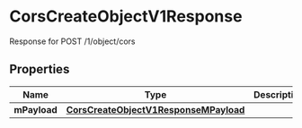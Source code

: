

# CorsCreateObjectV1Response

Response for POST /1/object/cors

## Properties

| Name | Type | Description | Notes |
|------------ | ------------- | ------------- | -------------|
|**mPayload** | [**CorsCreateObjectV1ResponseMPayload**](CorsCreateObjectV1ResponseMPayload.md) |  |  |



